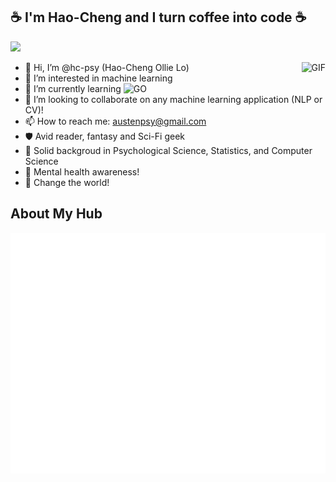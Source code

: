 ## :coffee: I'm Hao-Cheng and I turn coffee into code :coffee:

![](https://komarev.com/ghpvc/?username=hc-psy)

<img align="right" alt="GIF" src="https://media.giphy.com/media/vzO0Vc8b2VBLi/giphy.gif" />

- 👋 Hi, I’m @hc-psy (Hao-Cheng Ollie Lo)
- 👀 I’m interested in machine learning
- 🌱 I’m currently learning ![GO](https://img.shields.io/badge/-Go-F8EBD8?logo=Go)
- 💞️ I’m looking to collaborate on any machine learning application (NLP or CV)!
- 📫 How to reach me: austenpsy@gmail.com
- 🛡️ Avid reader, fantasy and Sci-Fi geek
- 🔬 Solid backgroud in Psychological Science, Statistics, and Computer Science
- 💚 Mental health awareness!
- 🐉 Change the world!

<!---
hc-psy/hc-psy is a ✨ special ✨ repository because its `README.md` (this file) appears on your GitHub profile.
You can click the Preview link to take a look at your changes.
--->

## About My Hub

![Metrics](https://github.com/hc-psy/hc-psy/blob/main/github-metrics.svg)
